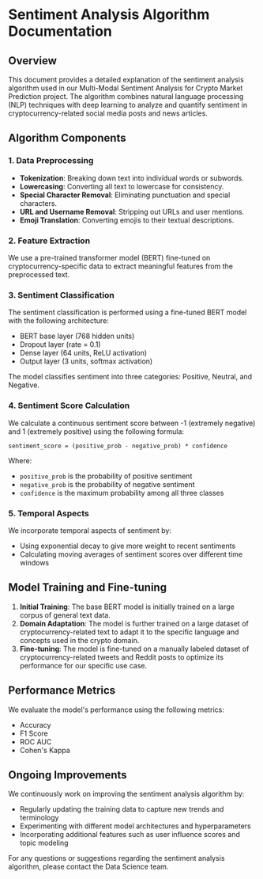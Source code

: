 # Sentiment Analysis Algorithm Documentation

## Overview

This document provides a detailed explanation of the sentiment analysis algorithm used in our Multi-Modal Sentiment Analysis for Crypto Market Prediction project. The algorithm combines natural language processing (NLP) techniques with deep learning to analyze and quantify sentiment in cryptocurrency-related social media posts and news articles.

## Algorithm Components

### 1. Data Preprocessing

- **Tokenization**: Breaking down text into individual words or subwords.
- **Lowercasing**: Converting all text to lowercase for consistency.
- **Special Character Removal**: Eliminating punctuation and special characters.
- **URL and Username Removal**: Stripping out URLs and user mentions.
- **Emoji Translation**: Converting emojis to their textual descriptions.

### 2. Feature Extraction

We use a pre-trained transformer model (BERT) fine-tuned on cryptocurrency-specific data to extract meaningful features from the preprocessed text.

### 3. Sentiment Classification

The sentiment classification is performed using a fine-tuned BERT model with the following architecture:

- BERT base layer (768 hidden units)
- Dropout layer (rate = 0.1)
- Dense layer (64 units, ReLU activation)
- Output layer (3 units, softmax activation)

The model classifies sentiment into three categories: Positive, Neutral, and Negative.

### 4. Sentiment Score Calculation

We calculate a continuous sentiment score between -1 (extremely negative) and 1 (extremely positive) using the following formula:

```
sentiment_score = (positive_prob - negative_prob) * confidence
```

Where:
- `positive_prob` is the probability of positive sentiment
- `negative_prob` is the probability of negative sentiment
- `confidence` is the maximum probability among all three classes

### 5. Temporal Aspects

We incorporate temporal aspects of sentiment by:
- Using exponential decay to give more weight to recent sentiments
- Calculating moving averages of sentiment scores over different time windows

## Model Training and Fine-tuning

1. **Initial Training**: The base BERT model is initially trained on a large corpus of general text data.
2. **Domain Adaptation**: The model is further trained on a large dataset of cryptocurrency-related text to adapt it to the specific language and concepts used in the crypto domain.
3. **Fine-tuning**: The model is fine-tuned on a manually labeled dataset of cryptocurrency-related tweets and Reddit posts to optimize its performance for our specific use case.

## Performance Metrics

We evaluate the model's performance using the following metrics:
- Accuracy
- F1 Score
- ROC AUC
- Cohen's Kappa

## Ongoing Improvements

We continuously work on improving the sentiment analysis algorithm by:
- Regularly updating the training data to capture new trends and terminology
- Experimenting with different model architectures and hyperparameters
- Incorporating additional features such as user influence scores and topic modeling

For any questions or suggestions regarding the sentiment analysis algorithm, please contact the Data Science team.